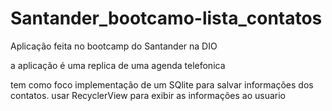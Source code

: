 # Santander_bootcamo-lista_contatos

Aplicação feita no bootcamp do Santander na DIO

a aplicação é uma replica de uma agenda telefonica

tem como foco implementação de um SQlite para salvar informações dos contatos.
usar RecyclerView para exibir as informações ao usuario
